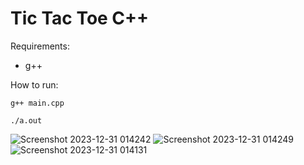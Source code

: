 # Tic Tac Toe C++

Requirements:
* g++

How to run:
```
g++ main.cpp
```

```
./a.out
```
![Screenshot 2023-12-31 014242](https://github.com/MistyBlunch/tic-tac-toe-cpp/assets/29315728/0e3ee32b-0aed-44c3-a6f4-64e5cf221cc8)
![Screenshot 2023-12-31 014249](https://github.com/MistyBlunch/tic-tac-toe-cpp/assets/29315728/b6ddb546-c7c8-45c8-8ee8-90d5076bf9bd)
![Screenshot 2023-12-31 014131](https://github.com/MistyBlunch/tic-tac-toe-cpp/assets/29315728/81c88f1e-872b-4fe9-8711-b3d6d2445f03)
